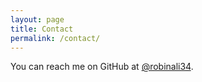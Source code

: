 ```yaml
---
layout: page
title: Contact
permalink: /contact/
---
```


You can reach me on GitHub at [@robinali34](https://github.com/robinali34).


